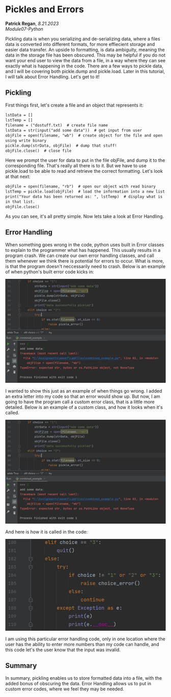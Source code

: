 # Pickles and Errors
**Patrick Regan**, *8.21.2023*  
*Module07-Python*  

Pickling data is when you serializing and de-serializing data, where a files data is converted into different formats, for more effiecient storage and easier data transfer.  An upside to formatting, is data ambiguity, meaning the data in the storage file has been obscured.  This may be helpful if you do not want your end user to view the data from a file, in a way where they can see exactly what is happening in the code.  There are a few ways to pickle data, and I will be covering both pickle.dump and pickle.load.  Later in this tutorial, I will talk about Error Handling.  Let's get to it!  

## Pickling
First things first, let's create a file and an object that represents it:

```
lstData = []
lstTemp = []
filename = ("dostuff.txt)  # create file name  
lstData = str(input("add some data"))  # get input from user
objFile = open(filename, "wb")  # create object for the file and open using write binary
pickle.dump(strData, objFile)  # dump that stuff!
objFile.close()  # close file
```

Here we prompt the user for data to put in the file objFile, and dump it to the corresponding file.  That's really all there is to it.  But we have to use pickle.load to be able to read and retrieve the correct formatting.  Let's look at that next:

```
objFile = open(filename, "rb")  # open our object with read binary
lstTemp = pickle.load(objFile)  # load the information into a new list
print("Your data has been returned as: ", lstTemp)  # display what is in that list.
objFile.close()
```  

As you can see, it's all pretty simple.  Now lets take a look at Error Handling.  

## Error Handling  
When something goes wrong in the code, python uses built in Error classes to explain to the programmer what has happened.  This usually results in a program crash.  We can create our own error handling classes, and call them whenever we think there is potential for errors to occur.  What is more, is that the program doesn't neccessarily need to crash.  Below is an example of when python's built error code kicks in:  

![alt text](https://github.com/egg2020/IntroToProg-Python-Mod07/blob/main/docs/Capture.PNG "tooltip text")  

I wanted to show this just as an example of when things go wrong.  I added an extra letter into my code so that an error would show up.  But now, I am going to have the program call a custom error class, that is a little more detailed.  Below is an example of a custom class, and how it looks when it's called.

![alt text](https://github.com/egg2020/IntroToProg-Python-Mod07/blob/main/docs/Capture.PNG "tooltip text")  

And here is how it is called in the code:

![alt text](https://github.com/egg2020/IntroToProg-Python-Mod07/blob/main/docs/Capture2.PNG "tooltip text")

I am using this particular error handling code, only in one location where the user has the ability to enter more numbers than my code can handle, and this code let's the user know that the input was invalid.  

## Summary 
In summary, pickling enables us to store formatted data into a file, with the added bonus of obscuring the data.  Error Handling allows us to put in custom error codes, where we feel they may be needed.  


